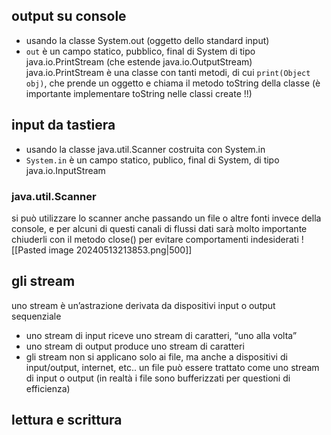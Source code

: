 ## output su console
- usando la classe System.out (oggetto dello standard input)
- `out` è un campo statico, pubblico, final di System di tipo java.io.PrintStream (che estende java.io.OutputStream)
java.io.PrintStream è una classe con tanti metodi, di cui `print(Object obj)`, che prende un oggetto e chiama il metodo toString della classe (è importante implementare toString nelle classi create !!)

## input da tastiera
- usando la classe java.util.Scanner costruita con System.in
- `System.in` è un campo statico, publico, final di System, di tipo java.io.InputStream
### java.util.Scanner
si può utilizzare lo scanner anche passando un file o altre fonti invece della console, e per alcuni di questi canali di flussi dati sarà molto importante chiuderli con il metodo close() per evitare comportamenti indesiderati
![[Pasted image 20240513213853.png|500]]

## gli stream
uno stream è un’astrazione derivata da dispositivi input o output sequenziale
- uno stream di input riceve uno stream di caratteri, “uno alla volta”
- uno stream di output produce uno stream di caratteri
- gli stream non si applicano solo ai file, ma anche a dispositivi di input/output, internet, etc..
un file può essere trattato come uno stream di input o output (in realtà i file sono bufferizzati per questioni di efficienza)

## lettura e scrittura
